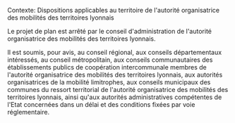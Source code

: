 Contexte: Dispositions applicables au territoire de l'autorité organisatrice des mobilités des territoires lyonnais

Le projet de plan est arrêté par le conseil d'administration de l'autorité organisatrice des mobilités des territoires lyonnais.

Il est soumis, pour avis, au conseil régional, aux conseils départementaux intéressés, au conseil métropolitain, aux conseils communautaires des établissements publics de coopération intercommunale membres de l'autorité organisatrice des mobilités des territoires lyonnais, aux autorités organisatrices de la mobilité limitrophes, aux conseils municipaux des communes du ressort territorial de l'autorité organisatrice des mobilités des territoires lyonnais, ainsi qu'aux autorités administratives compétentes de l'Etat concernées dans un délai et des conditions fixées par voie réglementaire.